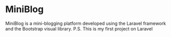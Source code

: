 # MiniBlog
MiniBlog is a mini-blogging platform developed using the Laravel framework and the Bootstrap visual library. P.S. This is my first project on Laravel
